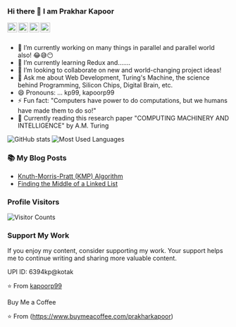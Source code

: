### Hi there 👋 I am Prakhar Kapoor


<!-- **kapoorp99/kapoorp99** is a ✨ _special_ ✨ repository because its `README.md` (this file) appears on your GitHub profile. -->
<a href="https://www.instagram.com/kapoorprakhar99/">
  <img align="left" alt="Prakhar | Instagram" width="22px" src="https://cdn.jsdelivr.net/npm/simple-icons@v3/icons/instagram.svg" />
</a>
<a href="https://www.codechef.com/users/kp99">
  <img align="left" alt="Prakhar | Codechef" width="22px" src="https://cdn.jsdelivr.net/npm/simple-icons@v3/icons/codechef.svg" />
</a>
<a href="mailto:kapoorprakhar99@gmail.com">
  <img align="left" alt="Prakhar | Email" width="22px" src="https://cdn.jsdelivr.net/npm/simple-icons@3.13.0/icons/gmail.svg" />
</a>
<a href="https://www.linkedin.com/in/kp99/">
  <img align="left" alt="Prakhar | LinkedIn" width="22px" src="https://cdn.jsdelivr.net/npm/simple-icons@v3/icons/linkedin.svg" />
</a>
<br>
<br>


<!-- Here are some ideas to get you started: -->

- 🔭 I’m currently working on many things in parallel and parallel world also! 😂😅😶
- 🌱 I’m currently learning Redux and.......
- 👯 I’m looking to collaborate on new and world-changing project ideas!
- 💬 Ask me about Web Development, Turing's Machine, the science behind Programming, Silicon Chips, Digital Brain, etc.
- 😄 Pronouns: ... kp99, kapoorp99
- ⚡ Fun fact: "Computers have power to do computations, but we humans have made them to do so!" 
- 📖 Currently reading this research paper "COMPUTING MACHINERY AND INTELLIGENCE" by A.M. Turing

![GitHub stats](https://github-readme-stats.vercel.app/api?username=kapoorp99&count_private=true&show_icons=true&theme=dracula&line_height=48)
![Most Used Languages](https://github-readme-stats.vercel.app/api/top-langs/?username=kapoorp99&count_private=true&theme=dracula&line_height=48)

### 📚 My Blog Posts
- [Knuth-Morris-Pratt (KMP) Algorithm](https://medium.com/@kapoorprakhar99/knuth-morris-pratt-kmp-algorithm-6a09b0fafa9b)
- [Finding the Middle of a Linked List](https://medium.com/@kapoorprakhar99/finding-the-middle-of-a-linked-list-303a172fed08)

### Profile Visitors
![Visitor Counts](https://profile-counter.glitch.me/%7Bkapoorp99%7D/count.svg)

### Support My Work
If you enjoy my content, consider supporting my work. Your support helps me to continue writing and sharing more valuable content.

UPI ID: 6394kp@kotak

⭐️ From [kapoorp99](https://github.com/kapoorp99)

Buy Me a Coffee

⭐️ From (https://www.buymeacoffee.com/prakharkapoor)
